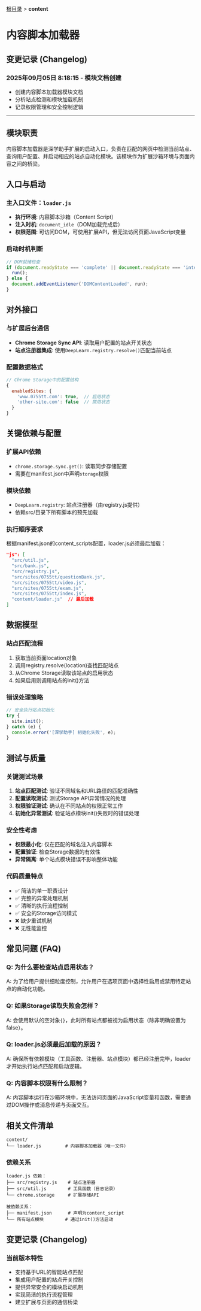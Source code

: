 [根目录](../CLAUDE.md) > **content**

# 内容脚本加载器

## 变更记录 (Changelog)

### 2025年09月05日 8:18:15 - 模块文档创建
- 创建内容脚本加载器模块文档
- 分析站点检测和模块加载机制
- 记录权限管理和安全控制逻辑

---

## 模块职责

内容脚本加载器是深学助手扩展的启动入口，负责在匹配的网页中检测当前站点、查询用户配置、并启动相应的站点自动化模块。该模块作为扩展沙箱环境与页面内容之间的桥梁。

## 入口与启动

### 主入口文件：`loader.js`
- **执行环境**: 内容脚本沙箱（Content Script）
- **注入时机**: `document_idle`（DOM加载完成后）
- **权限范围**: 可访问DOM，可使用扩展API，但无法访问页面JavaScript变量

### 启动时机判断
```javascript
// DOM就绪检查
if (document.readyState === 'complete' || document.readyState === 'interactive') {
  run();
} else {
  document.addEventListener('DOMContentLoaded', run);
}
```

## 对外接口

### 与扩展后台通信
- **Chrome Storage Sync API**: 读取用户配置的站点开关状态
- **站点注册器集成**: 使用`DeepLearn.registry.resolve()`匹配当前站点

### 配置数据格式
```javascript
// Chrome Storage中的配置结构
{
  enabledSites: {
    'www.0755tt.com': true,  // 启用状态
    'other-site.com': false  // 禁用状态  
  }
}
```

## 关键依赖与配置

### 扩展API依赖
- `chrome.storage.sync.get()`: 读取同步存储配置
- 需要在manifest.json中声明`storage`权限

### 模块依赖
- `DeepLearn.registry`: 站点注册器（由registry.js提供）
- 依赖src/目录下所有脚本的预先加载

### 执行顺序要求
根据manifest.json的content_scripts配置，loader.js必须最后加载：
```json
"js": [
  "src/util.js",
  "src/bank.js", 
  "src/registry.js",
  "src/sites/0755tt/questionBank.js",
  "src/sites/0755tt/video.js",
  "src/sites/0755tt/exam.js",
  "src/sites/0755tt/index.js",
  "content/loader.js"  // 最后加载
]
```

## 数据模型

### 站点匹配流程
1. 获取当前页面location对象
2. 调用registry.resolve(location)查找匹配站点
3. 从Chrome Storage读取该站点的启用状态
4. 如果启用则调用站点的init()方法

### 错误处理策略
```javascript
// 安全执行站点初始化
try { 
  site.init(); 
} catch (e) { 
  console.error('[深学助手] 初始化失败', e); 
}
```

## 测试与质量

### 关键测试场景
1. **站点匹配测试**: 验证不同域名和URL路径的匹配准确性
2. **配置读取测试**: 测试Storage API异常情况的处理
3. **权限验证测试**: 确认在不同站点的权限正常工作
4. **初始化异常测试**: 验证站点模块init()失败时的错误处理

### 安全性考虑
- **权限最小化**: 仅在匹配的域名注入内容脚本
- **配置验证**: 检查Storage数据的有效性
- **异常隔离**: 单个站点模块错误不影响整体功能

### 代码质量特点
- ✅ 简洁的单一职责设计
- ✅ 完整的异常处理机制
- ✅ 清晰的执行流程控制
- ✅ 安全的Storage访问模式
- ❌ 缺少重试机制
- ❌ 无性能监控

## 常见问题 (FAQ)

### Q: 为什么要检查站点启用状态？
A: 为了给用户提供细粒度控制，允许用户在选项页面中选择性启用或禁用特定站点的自动化功能。

### Q: 如果Storage读取失败会怎样？
A: 会使用默认的空对象`{}`，此时所有站点都被视为启用状态（除非明确设置为false）。

### Q: loader.js必须最后加载的原因？
A: 确保所有依赖模块（工具函数、注册器、站点模块）都已经注册完毕，loader才开始执行站点匹配和启动逻辑。

### Q: 内容脚本权限有什么限制？
A: 内容脚本运行在沙箱环境中，无法访问页面的JavaScript变量和函数，需要通过DOM操作或消息传递与页面交互。

## 相关文件清单

```
content/
└── loader.js         # 内容脚本加载器（唯一文件）
```

### 依赖关系
```
loader.js 依赖：
├── src/registry.js    # 站点注册器
├── src/util.js        # 工具函数（日志记录）
└── chrome.storage     # 扩展存储API

被依赖关系：
├── manifest.json      # 声明为content_script
└── 所有站点模块        # 通过init()方法启动
```

## 变更记录 (Changelog)

### 当前版本特性
- 支持基于URL的智能站点匹配
- 集成用户配置的站点开关控制
- 提供异常安全的模块启动机制
- 实现简洁的执行流程管理
- 建立扩展与页面的通信桥梁